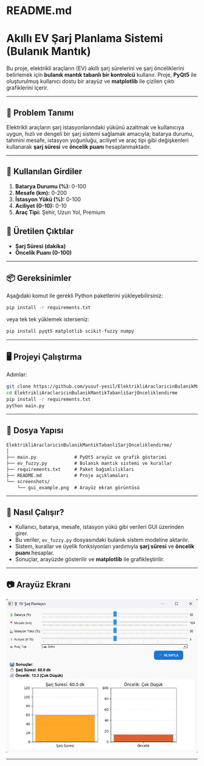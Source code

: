 # README.md

# Akıllı EV Şarj Planlama Sistemi (Bulanık Mantık)

Bu proje, elektrikli araçların (EV) akıllı şarj sürelerini ve şarj önceliklerini belirlemek için **bulanık mantık tabanlı bir kontrolcü** kullanır. Proje, **PyQt5** ile oluşturulmuş kullanıcı dostu bir arayüz ve **matplotlib** ile çizilen çıktı grafiklerini içerir.

---

## 🚗 Problem Tanımı
Elektrikli araçların şarj istasyonlarındaki yükünü azaltmak ve kullanıcıya uygun, hızlı ve dengeli bir şarj sistemi sağlamak amacıyla; batarya durumu, tahmini mesafe, istasyon yoğunluğu, aciliyet ve araç tipi gibi değişkenleri kullanarak **şarj süresi** ve **öncelik puanı** hesaplanmaktadır.

---

## 📌 Kullanılan Girdiler
1. **Batarya Durumu (%):** 0-100
2. **Mesafe (km):** 0-200
3. **İstasyon Yükü (%):** 0-100
4. **Aciliyet (0-10):** 0-10
5. **Araç Tipi:** Şehir, Uzun Yol, Premium

## 🎯 Üretilen Çıktılar
- **Şarj Süresi (dakika)**
- **Öncelik Puanı (0-100)**

---

## 📦 Gereksinimler
Aşağıdaki komut ile gerekli Python paketlerini yükleyebilirsiniz:
```bash
pip install -r requirements.txt
```
veya tek tek yüklemek isterseniz:
```bash
pip install pyqt5 matplotlib scikit-fuzzy numpy
```
---

## 🖥️ Projeyi Çalıştırma
Adımlar:
```bash
git clone https://github.com/yusuf-yesil/ElektrikliAraclaricinBulanikMantikTabanliSarjOnceliklendirme.git
cd ElektrikliAraclaricinBulanikMantikTabanliSarjOnceliklendirme
pip install -r requirements.txt
python main.py
```

---

## 📁 Dosya Yapısı

```
ElektrikliAraclaricinBulanikMantikTabanliSarjOnceliklendirme/
│
├── main.py              # PyQt5 arayüz ve grafik gösterimi
├── ev_fuzzy.py          # Bulanık mantık sistemi ve kurallar
├── requirements.txt     # Paket bağımlılıkları
├── README.md            # Proje açıklamaları
└── screenshots/
    └── gui_example.png  # Arayüz ekran görüntüsü
```

---

## 🧠 Nasıl Çalışır?
- Kullanıcı, batarya, mesafe, istasyon yükü gibi verileri GUI üzerinden girer.
- Bu veriler, `ev_fuzzy.py` dosyasındaki bulanık sistem modeline aktarılır.
- Sistem, kurallar ve üyelik fonksiyonları yardımıyla **şarj süresi** ve **öncelik puanı** hesaplar.
- Sonuçlar, arayüzde gösterilir ve **matplotlib** ile grafikleştirilir.

---

## 📷 Arayüz Ekranı
![Arayüz Örneği](screenshots/gui_example.png)

---
